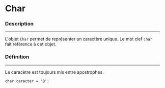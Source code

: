 # Char

### Description
---
L'objet `Char` permet de représenter un caractère unique.
Le mot clef `char` fait référence à cet objet.

### Définition
---
Le caracètre est toujours mis entre apostrophes.
```base
char caracter = 'B';
```
